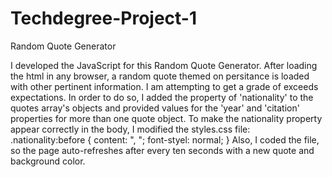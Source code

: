 # Techdegree-Project-1
Random Quote Generator

I developed the JavaScript for this Random Quote Generator. 
After loading the html in any browser, a random quote themed on persitance is loaded with other pertinent information.
I am attempting to get a grade of exceeds expectations.  In order to do so, I added the property of 'nationality'
to the quotes array's objects and provided values for the 'year' and 'citation' properties for more than one quote object. To make
the nationality property appear correctly in the body, I modified the styles.css file:
  .nationality:before {
    content: ", ";
    font-styel: normal;
  }
Also, I coded the file, so the page auto-refreshes after every ten seconds with a new quote and background color.

